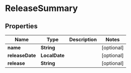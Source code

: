 

# ReleaseSummary


## Properties

| Name | Type | Description | Notes |
|------------ | ------------- | ------------- | -------------|
|**name** | **String** |  |  [optional] |
|**releaseDate** | **LocalDate** |  |  [optional] |
|**release** | **String** |  |  [optional] |



